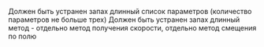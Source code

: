 Должен быть устранен запах длинный список параметров (количество параметров не больше трех)
Должен быть устранен запах длинный метод - отдельно метод получения скорости, отдельно метод смещения по полю